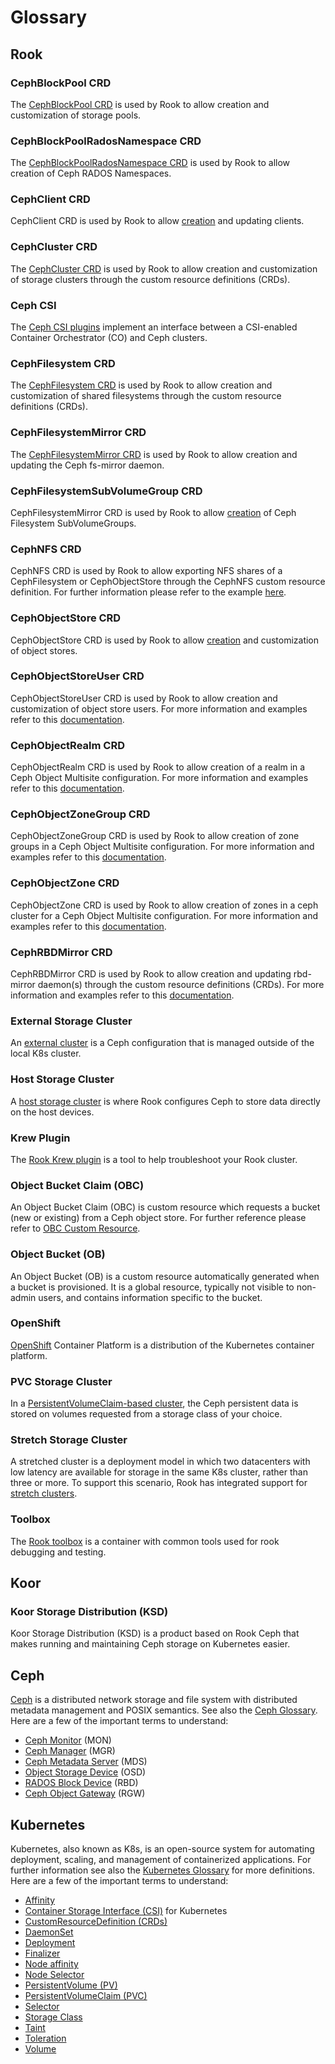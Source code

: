 # Glossary

## Rook

### CephBlockPool CRD

The [CephBlockPool CRD](../CRDs/Block-Storage/ceph-block-pool-crd.md) is used by Rook to allow creation and customization of storage pools.

### CephBlockPoolRadosNamespace CRD

The [CephBlockPoolRadosNamespace CRD](../CRDs/Block-Storage/ceph-block-pool-rados-namespace-crd.md) is used by Rook to allow creation of Ceph RADOS Namespaces.

### CephClient CRD

CephClient CRD is used by Rook to allow [creation](https://rook.io/docs/rook/latest/CRDs/ceph-client-crd/) and updating clients.

### CephCluster CRD

The [CephCluster CRD](../CRDs/Cluster/ceph-cluster-crd.md) is used by Rook to allow creation and customization of storage clusters through the custom resource definitions (CRDs).

### Ceph CSI

The [Ceph CSI plugins](../Storage-Configuration/Ceph-CSI/ceph-csi-drivers.md) implement an interface between a CSI-enabled Container Orchestrator (CO) and Ceph clusters.

### CephFilesystem CRD

The [CephFilesystem CRD](../CRDs/Shared-Filesystem/ceph-filesystem-crd.md) is used by Rook to allow creation and customization of shared filesystems through the custom resource definitions (CRDs).

### CephFilesystemMirror CRD

The [CephFilesystemMirror CRD](../CRDs/Shared-Filesystem/ceph-fs-mirror-crd.md) is used by Rook to allow creation and updating the Ceph fs-mirror daemon.

### CephFilesystemSubVolumeGroup CRD

CephFilesystemMirror CRD is used by Rook to allow [creation](../CRDs/Shared-Filesystem/ceph-fs-subvolumegroup-crd.md) of Ceph Filesystem SubVolumeGroups.

### CephNFS CRD

CephNFS CRD is used by Rook to allow exporting NFS shares of a CephFilesystem or CephObjectStore through the CephNFS custom resource definition. For further information please refer to the example [here](https://rook.io/docs/rook/latest/CRDs/ceph-nfs-crd/#example).

### CephObjectStore CRD

CephObjectStore CRD is used by Rook to allow [creation](https://rook.io/docs/rook/latest/CRDs/Object-Storage/ceph-object-store-crd/#example) and customization of object stores.

### CephObjectStoreUser CRD

CephObjectStoreUser CRD is used by Rook to allow creation and customization of object store users. For more information and examples refer to this [documentation](../CRDs/Object-Storage/ceph-object-store-user-crd.md).

### CephObjectRealm CRD

CephObjectRealm CRD is used by Rook to allow creation of a realm in a Ceph Object Multisite configuration. For more information and examples refer to this [documentation](../CRDs/Object-Storage/ceph-object-realm-crd.md).

### CephObjectZoneGroup CRD

CephObjectZoneGroup CRD is used by Rook to allow creation of zone groups in a Ceph Object Multisite configuration. For more information and examples refer to this [documentation](../CRDs/Object-Storage/ceph-object-zonegroup-crd.md).

### CephObjectZone CRD

CephObjectZone CRD is used by Rook to allow creation of zones in a ceph cluster for a Ceph Object Multisite configuration. For more information and examples refer to this [documentation](../CRDs/Object-Storage/ceph-object-zone-crd.md).

### CephRBDMirror CRD

CephRBDMirror CRD is used by Rook to allow creation and updating rbd-mirror daemon(s) through the custom resource definitions (CRDs). For more information and examples refer to this [documentation](../CRDs/Block-Storage/ceph-rbd-mirror-crd.md).

### External Storage Cluster

An [external cluster](../CRDs/Cluster/external-cluster.md) is a Ceph configuration that is managed outside of the local K8s cluster.

### Host Storage Cluster

A [host storage cluster](../CRDs/Cluster/host-cluster.md) is where Rook configures Ceph to store data directly on the host devices.

### Krew Plugin

The [Rook Krew plugin](../Troubleshooting/krew-plugin.md) is a tool to help troubleshoot your Rook cluster.

### Object Bucket Claim (OBC)

An Object Bucket Claim (OBC) is custom resource which requests a bucket (new or existing) from a Ceph object store. For further reference please refer to [OBC Custom Resource](../Storage-Configuration/Object-Storage-RGW/ceph-object-bucket-claim.md).

### Object Bucket (OB)

An Object Bucket (OB) is a custom resource automatically generated when a bucket is provisioned. It is a global resource, typically not visible to non-admin users, and contains information specific to the bucket.

### OpenShift

[OpenShift](https://www.redhat.com/en/technologies/cloud-computing/openshift/container-platform) Container Platform is a distribution of the Kubernetes container platform.

### PVC Storage Cluster

In a [PersistentVolumeClaim-based cluster](../CRDs/Cluster/pvc-cluster.md), the Ceph persistent data is stored on volumes requested from a storage class of your choice.

### Stretch Storage Cluster

A stretched cluster is a deployment model in which two datacenters with low latency are available for storage in the same K8s cluster, rather than three or more. To support this scenario, Rook has integrated support for [stretch clusters](../CRDs/Cluster/stretch-cluster.md).

### Toolbox

The [Rook toolbox](../Troubleshooting/ceph-toolbox.md) is a container with common tools used for rook debugging and testing.

## Koor

### Koor Storage Distribution (KSD)

Koor Storage Distribution (KSD) is a product based on Rook Ceph that makes running and maintaining Ceph storage on Kubernetes easier.

## Ceph

[Ceph](https://docs.ceph.com/en/latest/) is a distributed network storage and file system with distributed metadata management and POSIX semantics. See also the [Ceph Glossary](https://docs.ceph.com/en/latest/glossary/). Here are a few of the important terms to understand:

* [Ceph Monitor](https://docs.ceph.com/en/latest/glossary/#term-Ceph-Monitor) (MON)
* [Ceph Manager](https://docs.ceph.com/en/latest/glossary/#term-Ceph-Manager) (MGR)
* [Ceph Metadata Server](https://docs.ceph.com/en/latest/glossary/#term-MDS) (MDS)
* [Object Storage Device](https://docs.ceph.com/en/latest/glossary/#term-OSD) (OSD)
* [RADOS Block Device](https://docs.ceph.com/en/latest/glossary/#term-Ceph-Block-Device) (RBD)
* [Ceph Object Gateway](https://docs.ceph.com/en/latest/glossary/#term-Ceph-Object-Gateway) (RGW)

## Kubernetes

Kubernetes, also known as K8s, is an open-source system for automating deployment, scaling, and management of containerized applications. For further information see also the [Kubernetes Glossary](https://kubernetes.io/docs/reference/glossary) for more definitions. Here are a few of the important terms to understand:

* [Affinity](https://kubernetes.io/docs/reference/glossary/?all=true#term-affinity)
* [Container Storage Interface (CSI)](https://kubernetes.io/docs/reference/glossary/?all=true#term-csi) for Kubernetes
* [CustomResourceDefinition (CRDs)](https://kubernetes.io/docs/reference/glossary/?all=true#term-CustomResourceDefinition)
* [DaemonSet](https://kubernetes.io/docs/reference/glossary/?all=true#term-daemonset)
* [Deployment](https://kubernetes.io/docs/reference/glossary/?all=true#term-deployment)
* [Finalizer](https://kubernetes.io/docs/reference/glossary/?all=true#term-finalizer)
* [Node affinity](https://kubernetes.io/docs/tasks/configure-pod-container/assign-pods-nodes-using-node-affinity/)
* [Node Selector](https://kubernetes.io/docs/concepts/scheduling-eviction/assign-pod-node/#nodeselector)
* [PersistentVolume (PV)](https://kubernetes.io/docs/reference/glossary/?all=true#term-persistent-volume)
* [PersistentVolumeClaim (PVC)](https://kubernetes.io/docs/reference/glossary/?all=true#term-persistent-volume-claim)
* [Selector](https://kubernetes.io/docs/reference/glossary/?all=true#term-selector)
* [Storage Class](https://kubernetes.io/docs/reference/glossary/?all=true#term-storageclass)
* [Taint](https://kubernetes.io/docs/reference/glossary/?all=true#term-taint)
* [Toleration](https://kubernetes.io/docs/reference/glossary/?all=true#term-toleration)
* [Volume](https://kubernetes.io/docs/reference/glossary/?all=true#term-volume)
